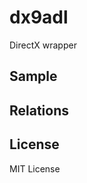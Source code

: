 dx9adl
======

DirectX wrapper


Sample
------



Relations
---------


License
-------

MIT License

